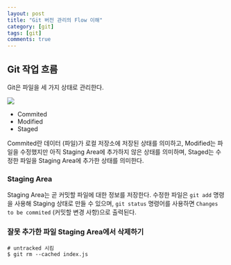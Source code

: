 ```yaml
---
layout: post
title: "Git 버전 관리의 Flow 이해"
category: [git]
tags: [git]
comments: true
---
```


## Git 작업 흐름

Git은 파일을 세 가지 상태로 관리한다.

![](../../../assets/img/contents/gitflow.png)

- Commited
- Modified
- Staged

Commited란 데이터 (파일)가 로컬 저장소에 저장된 상태를 의미하고, Modified는 파일을 수정했지만 아직 Staging Area에 추가하지 않은 상태를 의미하며, Staged는 수정한 파일을 Staging Area에 추가한 상태를 의미한다.

### Staging Area

Staging Area는 곧 커밋할 파일에 대한 정보를 저장한다. 수정한 파일은 `git add` 명령을 사용해 Staging 상태로 만들 수 있으며, `git status` 명령어를 사용하면 `Changes to be commited` (커밋할 변경 사항)으로 출력된다.

### 잘못 추가한 파일 Staging Area에서 삭제하기

```console
# untracked 시킴
$ git rm --cached index.js
```
